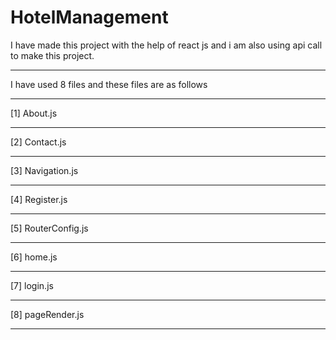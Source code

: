 # HotelManagement  
I have made this project with the help of react js and i am also using api call to make this project.
__________________________________________________________
I have used 8 files and these files are as follows
__________________________________________________________
[1] About.js
_______________________
[2] Contact.js
_______________________
[3] Navigation.js
_______________________
[4] Register.js
_______________________
[5] RouterConfig.js
_______________________
[6] home.js
_______________________
[7] login.js
_______________________
[8] pageRender.js
_______________________
